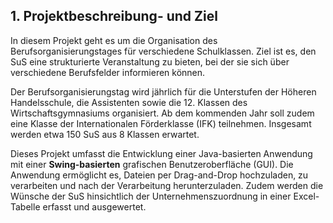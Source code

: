 ## 1. Projektbeschreibung- und Ziel

In diesem Projekt geht es um die Organisation des Berufsorganisierungstages für verschiedene Schulklassen. Ziel ist es, den SuS eine strukturierte Veranstaltung zu bieten, bei der sie sich über verschiedene Berufsfelder informieren können.

Der Berufsorganisierungstag wird jährlich für die Unterstufen der Höheren Handelsschule, die Assistenten sowie die 12. Klassen des Wirtschaftsgymnasiums organisiert. Ab dem kommenden Jahr soll zudem eine Klasse der Internationalen Förderklasse (IFK) teilnehmen. Insgesamt werden etwa 150 SuS aus 8 Klassen erwartet.

Dieses Projekt umfasst die Entwicklung einer Java-basierten Anwendung mit einer **Swing-basierten** grafischen Benutzeroberfläche (GUI). Die Anwendung ermöglicht es, Dateien per Drag-and-Drop hochzuladen, zu verarbeiten und nach der Verarbeitung herunterzuladen. Zudem werden die Wünsche der SuS hinsichtlich der Unternehmenszuordnung in einer Excel-Tabelle erfasst und ausgewertet.
